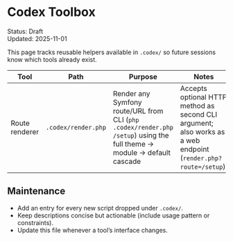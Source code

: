 # Codex Toolbox

Status: Draft  
Updated: 2025-11-01

This page tracks reusable helpers available in `.codex/` so future sessions know which tools already exist.

| Tool | Path | Purpose | Notes |
|------|------|---------|-------|
| Route renderer | `.codex/render.php` | Render any Symfony route/URL from CLI (`php .codex/render.php /setup`) using the full theme → module → default cascade | Accepts optional HTTP method as second CLI argument; also works as a web endpoint (`render.php?route=/setup`). |

## Maintenance

- Add an entry for every new script dropped under `.codex/`.
- Keep descriptions concise but actionable (include usage pattern or constraints).
- Update this file whenever a tool’s interface changes.

